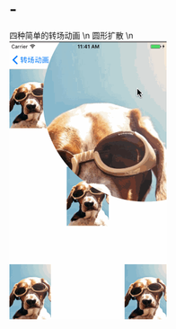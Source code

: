 # -
四种简单的转场动画 \n
圆形扩散 \n
![image](https://github.com/gegeyang/-/blob/master/%E8%BD%AC%E5%9C%BA%E5%8A%A8%E7%94%BB/%E5%9C%86%E5%BD%A2%E6%89%A9%E6%95%A3.gif)
